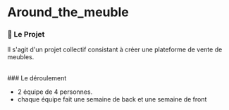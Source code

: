 # Around_the_meuble

### :page_with_curl: Le Projet

Il s'agit d'un projet collectif consistant à créer une plateforme de vente de meubles.

<br/>
### Le déroulement

- 2 équipe de 4 personnes.
- chaque équipe fait une semaine de back et une semaine de front
